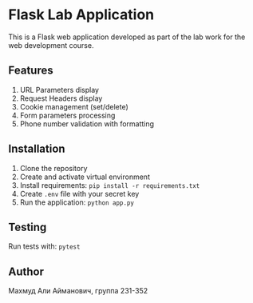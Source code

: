 # Flask Lab Application

This is a Flask web application developed as part of the lab work for the web development course.

## Features

1. URL Parameters display
2. Request Headers display
3. Cookie management (set/delete)
4. Form parameters processing
5. Phone number validation with formatting

## Installation

1. Clone the repository
2. Create and activate virtual environment
3. Install requirements: `pip install -r requirements.txt`
4. Create `.env` file with your secret key
5. Run the application: `python app.py`

## Testing

Run tests with: `pytest`

## Author

Махмуд Али Айманович, группа 231-352